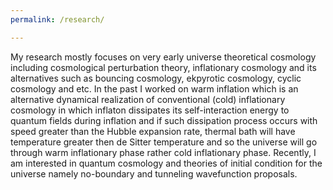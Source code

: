 ```yaml
---
permalink: /research/

---
```


My research mostly focuses on very early universe theoretical cosmology including cosmological perturbation theory, inflationary cosmology and its alternatives such as bouncing cosmology, ekpyrotic cosmology, cyclic cosmology and etc. In the past I worked on warm inflation which is an alternative dynamical realization of conventional (cold) inflationary cosmology in which inflaton dissipates its self-interaction energy to quantum fields during inflation and if such dissipation process occurs with speed greater than the Hubble expansion rate, thermal bath will have temperature greater then de Sitter temperature and so the universe will go through warm inflationary phase rather cold inflationary phase. Recently, I am interested in quantum cosmology and theories of initial condition for the universe namely no-boundary and tunneling wavefunction proposals. 
